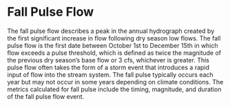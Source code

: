 # Fall Pulse Flow

The fall pulse flow describes a peak in the annual hydrograph created by the first significant increase in flow following dry season low flows. The fall pulse flow is the first date between October 1st to December 15th in which flow exceeds a pulse threshold, which is defined as twice the magnitude of the previous dry season’s base flow or 3 cfs, whichever is greater. This pulse flow often takes the form of a storm event that introduces a rapid input of flow into the stream system. The fall pulse typically occurs each year but may not occur in some years depending on climate conditions. The metrics calculated for fall pulse include the timing, magnitude, and duration of the fall pulse flow event.